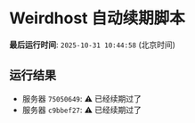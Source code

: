 # Weirdhost 自动续期脚本

**最后运行时间**: `2025-10-31 10:44:58` (北京时间)

## 运行结果

- 服务器 `75050649`: ⚠️ 已经续期过了
- 服务器 `c9bbef27`: ⚠️ 已经续期过了
